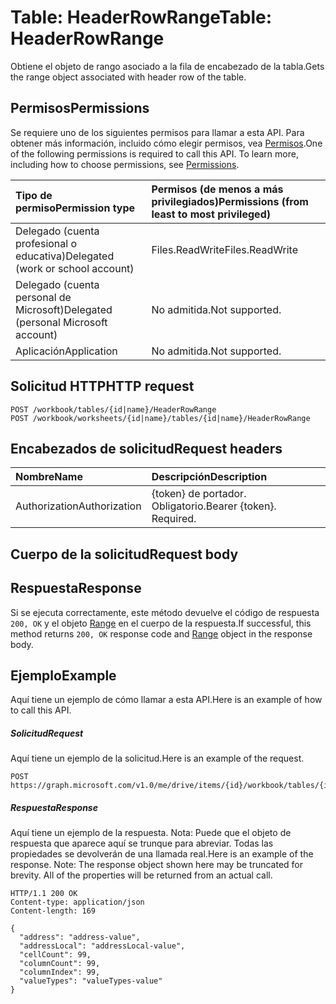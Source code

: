 # <a name="table-headerrowrange"></a><span data-ttu-id="03b1d-101">Table: HeaderRowRange</span><span class="sxs-lookup"><span data-stu-id="03b1d-101">Table: HeaderRowRange</span></span>

<span data-ttu-id="03b1d-102">Obtiene el objeto de rango asociado a la fila de encabezado de la tabla.</span><span class="sxs-lookup"><span data-stu-id="03b1d-102">Gets the range object associated with header row of the table.</span></span>
## <a name="permissions"></a><span data-ttu-id="03b1d-103">Permisos</span><span class="sxs-lookup"><span data-stu-id="03b1d-103">Permissions</span></span>
<span data-ttu-id="03b1d-p101">Se requiere uno de los siguientes permisos para llamar a esta API. Para obtener más información, incluido cómo elegir permisos, vea [Permisos](../../../concepts/permissions_reference.md).</span><span class="sxs-lookup"><span data-stu-id="03b1d-p101">One of the following permissions is required to call this API. To learn more, including how to choose permissions, see [Permissions](../../../concepts/permissions_reference.md).</span></span>

|<span data-ttu-id="03b1d-106">Tipo de permiso</span><span class="sxs-lookup"><span data-stu-id="03b1d-106">Permission type</span></span>      | <span data-ttu-id="03b1d-107">Permisos (de menos a más privilegiados)</span><span class="sxs-lookup"><span data-stu-id="03b1d-107">Permissions (from least to most privileged)</span></span>              |
|:--------------------|:---------------------------------------------------------|
|<span data-ttu-id="03b1d-108">Delegado (cuenta profesional o educativa)</span><span class="sxs-lookup"><span data-stu-id="03b1d-108">Delegated (work or school account)</span></span> | <span data-ttu-id="03b1d-109">Files.ReadWrite</span><span class="sxs-lookup"><span data-stu-id="03b1d-109">Files.ReadWrite</span></span>    |
|<span data-ttu-id="03b1d-110">Delegado (cuenta personal de Microsoft)</span><span class="sxs-lookup"><span data-stu-id="03b1d-110">Delegated (personal Microsoft account)</span></span> | <span data-ttu-id="03b1d-111">No admitida.</span><span class="sxs-lookup"><span data-stu-id="03b1d-111">Not supported.</span></span>    |
|<span data-ttu-id="03b1d-112">Aplicación</span><span class="sxs-lookup"><span data-stu-id="03b1d-112">Application</span></span> | <span data-ttu-id="03b1d-113">No admitida.</span><span class="sxs-lookup"><span data-stu-id="03b1d-113">Not supported.</span></span> |

## <a name="http-request"></a><span data-ttu-id="03b1d-114">Solicitud HTTP</span><span class="sxs-lookup"><span data-stu-id="03b1d-114">HTTP request</span></span>
<!-- { "blockType": "ignored" } -->
```http
POST /workbook/tables/{id|name}/HeaderRowRange
POST /workbook/worksheets/{id|name}/tables/{id|name}/HeaderRowRange

```
## <a name="request-headers"></a><span data-ttu-id="03b1d-115">Encabezados de solicitud</span><span class="sxs-lookup"><span data-stu-id="03b1d-115">Request headers</span></span>
| <span data-ttu-id="03b1d-116">Nombre</span><span class="sxs-lookup"><span data-stu-id="03b1d-116">Name</span></span>       | <span data-ttu-id="03b1d-117">Descripción</span><span class="sxs-lookup"><span data-stu-id="03b1d-117">Description</span></span>|
|:---------------|:----------|
| <span data-ttu-id="03b1d-118">Authorization</span><span class="sxs-lookup"><span data-stu-id="03b1d-118">Authorization</span></span>  | <span data-ttu-id="03b1d-p102">{token} de portador. Obligatorio.</span><span class="sxs-lookup"><span data-stu-id="03b1d-p102">Bearer {token}. Required.</span></span> |

## <a name="request-body"></a><span data-ttu-id="03b1d-121">Cuerpo de la solicitud</span><span class="sxs-lookup"><span data-stu-id="03b1d-121">Request body</span></span>

## <a name="response"></a><span data-ttu-id="03b1d-122">Respuesta</span><span class="sxs-lookup"><span data-stu-id="03b1d-122">Response</span></span>

<span data-ttu-id="03b1d-123">Si se ejecuta correctamente, este método devuelve el código de respuesta `200, OK` y el objeto [Range](../resources/range.md) en el cuerpo de la respuesta.</span><span class="sxs-lookup"><span data-stu-id="03b1d-123">If successful, this method returns `200, OK` response code and [Range](../resources/range.md) object in the response body.</span></span>

## <a name="example"></a><span data-ttu-id="03b1d-124">Ejemplo</span><span class="sxs-lookup"><span data-stu-id="03b1d-124">Example</span></span>
<span data-ttu-id="03b1d-125">Aquí tiene un ejemplo de cómo llamar a esta API.</span><span class="sxs-lookup"><span data-stu-id="03b1d-125">Here is an example of how to call this API.</span></span>
##### <a name="request"></a><span data-ttu-id="03b1d-126">Solicitud</span><span class="sxs-lookup"><span data-stu-id="03b1d-126">Request</span></span>
<span data-ttu-id="03b1d-127">Aquí tiene un ejemplo de la solicitud.</span><span class="sxs-lookup"><span data-stu-id="03b1d-127">Here is an example of the request.</span></span>
<!-- {
  "blockType": "request",
  "name": "table_headerrowrange"
}-->
```http
POST https://graph.microsoft.com/v1.0/me/drive/items/{id}/workbook/tables/{id|name}/HeaderRowRange
```

##### <a name="response"></a><span data-ttu-id="03b1d-128">Respuesta</span><span class="sxs-lookup"><span data-stu-id="03b1d-128">Response</span></span>
<span data-ttu-id="03b1d-p103">Aquí tiene un ejemplo de la respuesta. Nota: Puede que el objeto de respuesta que aparece aquí se trunque para abreviar. Todas las propiedades se devolverán de una llamada real.</span><span class="sxs-lookup"><span data-stu-id="03b1d-p103">Here is an example of the response. Note: The response object shown here may be truncated for brevity. All of the properties will be returned from an actual call.</span></span>
<!-- {
  "blockType": "response",
  "truncated": true,
  "@odata.type": "microsoft.graph.range"
} -->
```http
HTTP/1.1 200 OK
Content-type: application/json
Content-length: 169

{
  "address": "address-value",
  "addressLocal": "addressLocal-value",
  "cellCount": 99,
  "columnCount": 99,
  "columnIndex": 99,
  "valueTypes": "valueTypes-value"
}
```

<!-- uuid: 8fcb5dbc-d5aa-4681-8e31-b001d5168d79
2015-10-25 14:57:30 UTC -->
<!-- {
  "type": "#page.annotation",
  "description": "Table: HeaderRowRange",
  "keywords": "",
  "section": "documentation",
  "tocPath": ""
}-->